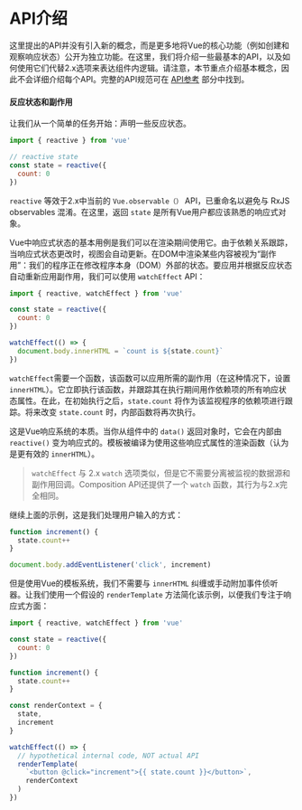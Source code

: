 # API介绍

这里提出的API并没有引入新的概念，而是更多地将Vue的核心功能（例如创建和观察响应状态）公开为独立功能。在这里，我们将介绍一些最基本的API，以及如何使用它们代替2.x选项来表达组件内逻辑。请注意，本节重点介绍基本概念，因此不会详细介绍每个API。完整的API规范可在 [API参考](https://composition-api.vuejs.org/api.html) 部分中找到。

#### 反应状态和副作用

让我们从一个简单的任务开始：声明一些反应状态。

```js
import { reactive } from 'vue'

// reactive state
const state = reactive({
  count: 0
})
```

```reactive``` 等效于2.x中当前的 ```Vue.observable（）``` API，已重命名以避免与 RxJS observables 混淆。在这里，返回 ```state``` 是所有Vue用户都应该熟悉的响应式对象。

Vue中响应式状态的基本用例是我们可以在渲染期间使用它。由于依赖关系跟踪，当响应式状态更改时，视图会自动更新。在DOM中渲染某些内容被视为“副作用”：我们的程序正在修改程序本身（DOM）外部的状态。要应用并根据反应状态自动重新应用副作用，我们可以使用 ```watchEffect``` API：

```js
import { reactive, watchEffect } from 'vue'

const state = reactive({
  count: 0
})

watchEffect(() => {
  document.body.innerHTML = `count is ${state.count}`
})
```

```watchEffect```需要一个函数，该函数可以应用所需的副作用（在这种情况下，设置 ```innerHTML```）。它立即执行该函数，并跟踪其在执行期间用作依赖项的所有响应状态属性。在此，在初始执行之后，```state.count``` 将作为该监视程序的依赖项进行跟踪。将来改变 ```state.count``` 时，内部函数将再次执行。

这是Vue响应系统的本质。当你从组件中的 ```data()``` 返回对象时，它会在内部由 ```reactive()``` 变为响应式的。模板被编译为使用这些响应式属性的渲染函数（认为是更有效的 ```innerHTML```）。

> ```watchEffect``` 与 2.x ```watch``` 选项类似，但是它不需要分离被监视的数据源和副作用回调。Composition API还提供了一个 ```watch``` 函数，其行为与2.x完全相同。

继续上面的示例，这是我们处理用户输入的方式：

```js
function increment() {
  state.count++
}

document.body.addEventListener('click', increment)
```

但是使用Vue的模板系统，我们不需要与 ```innerHTML``` 纠缠或手动附加事件侦听器。让我们使用一个假设的 ```renderTemplate``` 方法简化该示例，以便我们专注于响应式方面：

```js
import { reactive, watchEffect } from 'vue'

const state = reactive({
  count: 0
})

function increment() {
  state.count++
}

const renderContext = {
  state,
  increment
}

watchEffect(() => {
  // hypothetical internal code, NOT actual API
  renderTemplate(
    `<button @click="increment">{{ state.count }}</button>`,
    renderContext
  )
})
```


